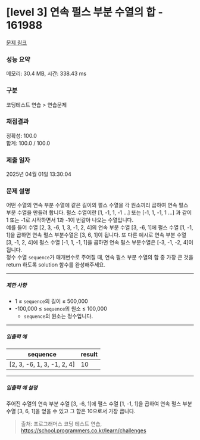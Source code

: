 # [level 3] 연속 펄스 부분 수열의 합 - 161988 

[문제 링크](https://school.programmers.co.kr/learn/courses/30/lessons/161988) 

### 성능 요약

메모리: 30.4 MB, 시간: 338.43 ms

### 구분

코딩테스트 연습 > 연습문제

### 채점결과

정확성: 100.0<br/>합계: 100.0 / 100.0

### 제출 일자

2025년 04월 01일 13:30:04

### 문제 설명

<p>어떤 수열의 연속 부분 수열에 같은 길이의 펄스 수열을 각 원소끼리 곱하여 연속 펄스 부분 수열을 만들려 합니다. 펄스 수열이란 [1, -1, 1, -1 …] 또는 [-1, 1, -1, 1 …] 과 같이 1 또는 -1로 시작하면서 1과 -1이 번갈아 나오는 수열입니다.<br>
예를 들어 수열 [2, 3, -6, 1, 3, -1, 2, 4]의 연속 부분 수열 [3, -6, 1]에 펄스 수열 [1, -1, 1]을 곱하면 연속 펄스 부분수열은 [3, 6, 1]이 됩니다. 또 다른 예시로 연속 부분 수열 [3, -1, 2, 4]에 펄스 수열 [-1, 1, -1, 1]을 곱하면 연속 펄스 부분수열은 [-3, -1, -2, 4]이 됩니다.<br>
정수 수열 <code>sequence</code>가 매개변수로 주어질 때, 연속 펄스 부분 수열의 합 중 가장 큰 것을 return 하도록 solution 함수를 완성해주세요.</p>

<hr>

<h5>제한 사항</h5>

<ul>
<li>1 ≤ <code>sequence</code>의 길이 ≤ 500,000</li>
<li>-100,000 ≤ <code>sequence</code>의 원소 ≤ 100,000

<ul>
<li><code>sequence</code>의 원소는 정수입니다.</li>
</ul></li>
</ul>

<hr>

<h5>입출력 예</h5>
<table class="table">
        <thead><tr>
<th>sequence</th>
<th>result</th>
</tr>
</thead>
        <tbody><tr>
<td>[2, 3, -6, 1, 3, -1, 2, 4]</td>
<td>10</td>
</tr>
</tbody>
      </table>
<hr>

<h5>입출력 예 설명</h5>

<p>주어진 수열의 연속 부분 수열 [3, -6, 1]에 펄스 수열 [1, -1, 1]을 곱하여 연속 펄스 부분 수열 [3, 6, 1]을 얻을 수 있고 그 합은 10으로서 가장 큽니다.</p>


> 출처: 프로그래머스 코딩 테스트 연습, https://school.programmers.co.kr/learn/challenges